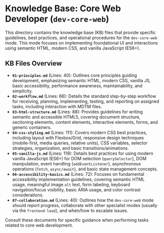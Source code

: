 # Knowledge Base: Core Web Developer (`dev-core-web`)

This directory contains the knowledge base (KB) files that provide specific guidelines, best practices, and operational procedures for the `dev-core-web` mode. This mode focuses on implementing foundational UI and interactions using semantic HTML, modern CSS, and vanilla JavaScript (ES6+).

## KB Files Overview

*   **`01-principles.md`** (Lines: 40): Outlines core principles guiding development, emphasizing semantic HTML, modern CSS, vanilla JS, basic accessibility, performance awareness, maintainability, and simplicity.
*   **`02-workflow.md`** (Lines: 66): Details the standard step-by-step workflow for receiving, planning, implementing, testing, and reporting on assigned tasks, including interaction with MDTM files.
*   **`03-html-structure.md`** (Lines: 88): Provides guidelines for writing semantic and accessible HTML5, covering document structure, sectioning elements, content elements, interactive elements, forms, and generic containers.
*   **`04-css-styling.md`** (Lines: 111): Covers modern CSS best practices, including layout with Flexbox/Grid, responsive design techniques (mobile-first, media queries, relative units), CSS variables, selector strategies, organization, and basic transitions/animations.
*   **`05-vanilla-js.md`** (Lines: 119): Details best practices for using modern vanilla JavaScript (ES6+) for DOM selection (`querySelector`), DOM manipulation, event handling (`addEventListener`), asynchronous operations (`fetch`, `async/await`), and basic state management concepts.
*   **`06-accessibility-basics.md`** (Lines: 72): Focuses on fundamental accessibility implementation guidelines, covering semantic HTML usage, meaningful image `alt` text, form labeling, keyboard navigation/focus visibility, basic ARIA usage, and color contrast considerations.
*   **`07-collaboration.md`** (Lines: 40): Outlines how the `dev-core-web` mode should report progress, collaborate with other specialist modes (usually via the `frontend-lead`), and when/how to escalate issues.

Consult these documents for specific guidance when performing tasks related to core web development.
